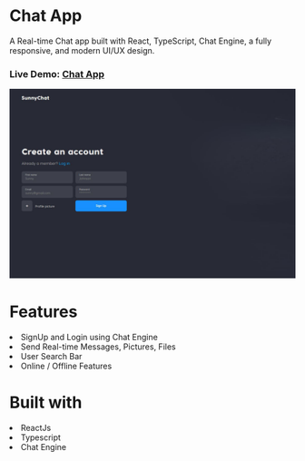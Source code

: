 # Chat App
A Real-time Chat app built with React, TypeScript, Chat Engine, a fully responsive, and modern UI/UX design.
### Live Demo: <a href="https://lily3214.github.io/chat-app-react/" target="_blank" rel="nofollow">Chat App</a>

<p dir="auto"><a target="_blank" rel="noopener noreferrer nofollow" href="https://github.com/Lily3214/chat-app-react/blob/main/src/assets/chatapp2.jpg"><img src="https://github.com/Lily3214/chat-app-react/blob/main/src/assets/chatapp2.jpg" alt="image" style="max-width:100%"></a></p>


# Features
<li>
SignUp and Login using Chat Engine
  </li>
    <li>
Send Real-time Messages, Pictures, Files
  </li>
  <li>
User Search Bar
  </li>
  <li>
Online / Offline Features
  </li>
  
# Built with
  <li>
ReactJs
  </li>
  <li>
Typescript
  </li>
  <li>
Chat Engine
  </li>
